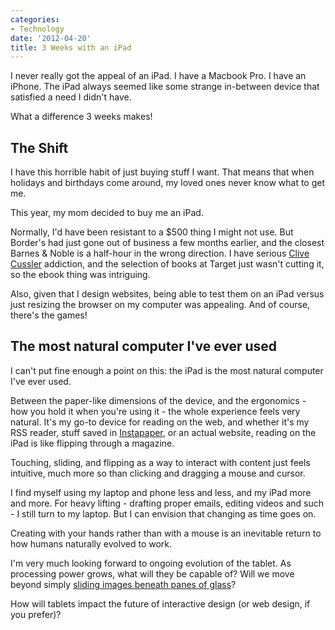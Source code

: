 ```yaml
---
categories:
- Technology
date: '2012-04-20'
title: 3 Weeks with an iPad
---
```


I never really got the appeal of an iPad. I have a Macbook Pro. I have an iPhone. The iPad always seemed like some strange in-between device that satisfied a need I didn't have.

What a difference 3 weeks makes!

<h2>The Shift</h2>

I have this horrible habit of just buying stuff I want. That means that when holidays and birthdays come around, my loved ones never know what to get me.

This year, my mom decided to buy me an iPad.
<!--more-->
Normally, I'd have been resistant to a $500 thing I might not use. But Border's had just gone out of business a few months earlier, and the closest Barnes & Noble is a half-hour in the wrong direction. I have serious <a href="http://www.clive-cussler-books.com/">Clive Cussler</a> addiction, and the selection of books at Target just wasn't cutting it, so the ebook thing was intriguing.

Also, given that I design websites, being able to test them on an iPad versus just resizing the browser on my computer was appealing. And of course, there's the games!

<h2>The most natural computer I've ever used</h2>

I can't put fine enough a point on this: the iPad is the most natural computer I've ever used.

Between the paper-like dimensions of the device, and the ergonomics - how you hold it when you're using it - the whole experience feels very natural. It's my go-to device for reading on the web, and whether it's my RSS reader, stuff saved in <a href="http://www.instapaper.com/">Instapaper</a>, or an actual website, reading on the iPad is like flipping through a magazine.

Touching, sliding, and flipping as a way to interact with content just feels intuitive, much more so than clicking and dragging a mouse and cursor.

I find myself using my laptop and phone less and less, and my iPad more and more. For heavy lifting - drafting proper emails, editing videos and such - I still turn to my laptop. But I can envision that changing as time goes on.

Creating with your hands rather than with a mouse is an inevitable return to how humans naturally evolved to work.

I'm very much looking forward to ongoing evolution of the tablet. As processing power grows, what will they be capable of? Will we move beyond simply <a href="http://worrydream.com/ABriefRantOnTheFutureOfInteractionDesign/">sliding images beneath panes of glass</a>?

How will tablets impact the future of interactive design (or web design, if you prefer)?